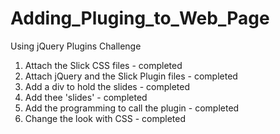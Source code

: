 # Adding_Pluging_to_Web_Page

Using jQuery Plugins Challenge
  1. Attach the Slick CSS files - completed
  2. Attach jQuery and the Slick Plugin files - completed
  3. Add a div to hold the slides - completed
  4. Add thee 'slides' - completed
  5. Add the programming to call the plugin - completed
  6. Change the look with CSS - completed
